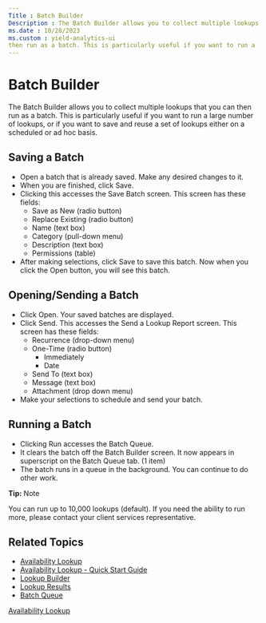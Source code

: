 ```yaml
---
Title : Batch Builder
Description : The Batch Builder allows you to collect multiple lookups that you can
ms.date : 10/28/2023
ms.custom : yield-analytics-ui
then run as a batch. This is particularly useful if you want to run a
---
```



# Batch Builder



The Batch Builder allows you to collect multiple lookups that you can
then run as a batch. This is particularly useful if you want to run a
large number of lookups, or if you want to save and reuse a set of
lookups either on a scheduled or ad hoc basis.



## Saving a Batch

- Open a batch that is already saved. Make any desired changes to it.
- When you are finished, click Save.
- Clicking this accesses the Save
  Batch screen. This screen has these fields:
  - Save as New (radio button)
  - Replace Existing (radio button)
  - Name (text box)
  - Category (pull-down menu)
  - Description (text box)
  - Permissions (table)
- After making selections,
  click Save to save this batch. Now
  when you click the Open button, you
  will see this batch.





## Opening/Sending a Batch

- Click Open. Your saved batches are
  displayed.
- Click Send. This accesses the
  Send a Lookup Report screen. This
  screen has these fields:
  - Recurrence (drop-down menu)
  - One-Time (radio button)
    - Immediately
    - Date
  - Send To (text box)
  - Message (text box)
  - Attachment (drop down menu)
- Make your selections to schedule and send your batch.




## Running a Batch

- Clicking Run accesses the Batch
  Queue.
- It clears the batch off the Batch Builder screen. It now appears in
  superscript on the Batch Queue tab.
  (1 item)
- The batch runs in a queue in the background. You can continue to do
  other work.



<b>Tip:</b> Note

You can run up to 10,000 lookups (default). If you need the ability to
run more, please contact your client services representative.






## Related Topics




- <a href="availability-lookup.md" class="xref">Availability Lookup</a>
- <a href="availability-lookup-quick-start-guide.md"
  class="xref">Availability Lookup - Quick Start Guide</a>
- <a href="lookup-builder.md" class="xref">Lookup Builder</a>
- <a href="lookup-results.md" class="xref">Lookup Results</a>
- <a href="batch-queue.md" class="xref">Batch Queue</a>






<a href="availability-lookup.md" class="link">Availability
Lookup</a>






